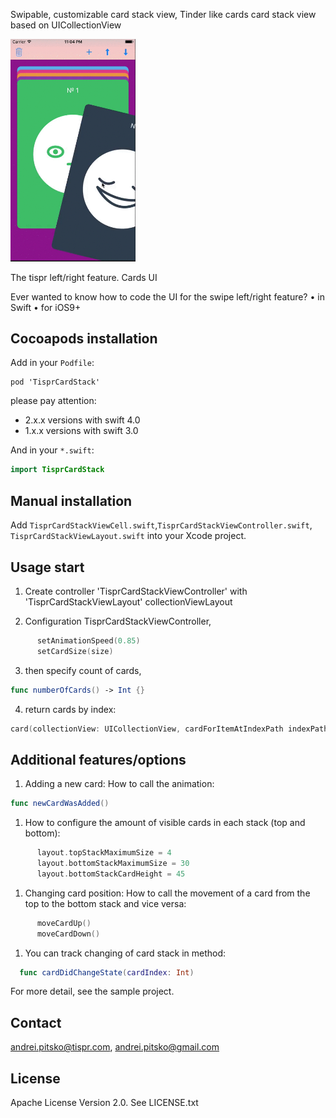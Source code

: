 Swipable, customizable card stack view, Tinder like cards
card stack view based on UICollectionView



<img src="./Screenshot_main.gif" width="200" alt="Screenshot" />

The tispr  left/right feature. Cards UI

Ever wanted to know how to code the UI for the swipe left/right feature?
	•	in Swift
	•	for iOS9+
	


Сocoapods installation
------------------

Add in your `Podfile`:<br/>
```
pod 'TisprCardStack'
```

please pay attention:
- 2.x.x versions with swift 4.0
- 1.x.x  versions with swift 3.0 


And in your `*.swift`:
```swift
import TisprCardStack
```


Manual installation
------------------

Add `TisprCardStackViewCell.swift`,`TisprCardStackViewController.swift`, `TisprCardStackViewLayout.swift` into your Xcode project.


Usage start
-----
1. Create controller 'TisprCardStackViewController' with 'TisprCardStackViewLayout' collectionViewLayout

2. Configuration TisprCardStackViewController,

  ```swift
        setAnimationSpeed(0.85)
        setCardSize(size)
  ```

3. then specify count of cards,
  ```swift
  func numberOfCards() -> Int {}
  ```
	
4. return cards by index:
  ```swift
  card(collectionView: UICollectionView, cardForItemAtIndexPath indexPath: NSIndexPath) -> TisprCardStackViewCell {}
  ```

Additional features/options
-----	
1. Adding a new card: How to call the animation:

  ```swift
func newCardWasAdded()
  ```

1. How to configure the amount of visible cards in each stack (top and bottom):
  ```swift
        layout.topStackMaximumSize = 4
        layout.bottomStackMaximumSize = 30
        layout.bottomStackCardHeight = 45
  ```

1. Changing card position: How to call the movement of a card from the top to the bottom stack and vice versa:
  ```swift
        moveCardUp()
        moveCardDown()
  ```
1. You can track changing of card stack in method:
  ```swift
	func cardDidChangeState(cardIndex: Int)
   ```


For more detail, see the sample project.

Contact
-------

andrei.pitsko@tispr.com, andrei.pitsko@gmail.com

License
-------
Apache License
                           Version 2.0. See LICENSE.txt
